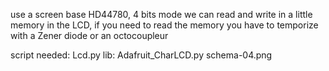 use a screen base HD44780, 4 bits mode
we can read and write in a little memory in the LCD, if you need to read the memory you have to temporize with a Zener diode or an octocoupleur

script needed: Lcd.py
lib: Adafruit_CharLCD.py
schema-04.png